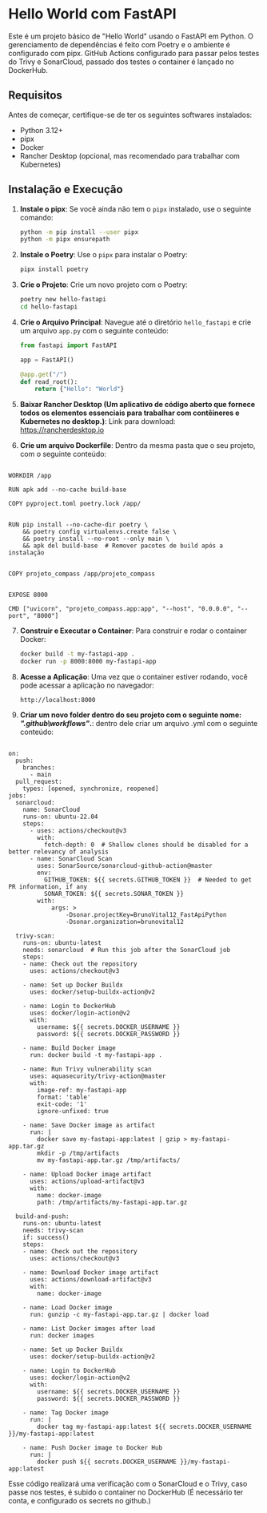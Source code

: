 # Hello World com FastAPI

Este é um projeto básico de "Hello World" usando o FastAPI em Python. O gerenciamento de dependências é feito com Poetry e o ambiente é configurado com pipx.
GitHub Actions configurado para passar pelos testes do Trivy e SonarCloud, passado dos testes o container é lançado no DockerHub. 

## Requisitos

Antes de começar, certifique-se de ter os seguintes softwares instalados:

- Python 3.12+
- pipx
- Docker
- Rancher Desktop (opcional, mas recomendado para trabalhar com Kubernetes)


## Instalação e Execução

1. **Instale o pipx**: Se você ainda não tem o `pipx` instalado, use o seguinte comando:
    ```bash
    python -m pip install --user pipx
    python -m pipx ensurepath
    ```

2. **Instale o Poetry**: Use o `pipx` para instalar o Poetry:
    ```bash
    pipx install poetry
    ```

3. **Crie o Projeto**: Crie um novo projeto com o Poetry:
    ```bash
    poetry new hello-fastapi
    cd hello-fastapi
    ```


4. **Crie o Arquivo Principal**: Navegue até o diretório `hello_fastapi` e crie um arquivo `app.py` com o seguinte conteúdo:
    ```python
    from fastapi import FastAPI

    app = FastAPI()

    @app.get("/")
    def read_root():
        return {"Hello": "World"}
    ```


5. **Baixar Rancher Desktop (Um aplicativo de código aberto que fornece todos os elementos essenciais para trabalhar com contêineres e Kubernetes no desktop.)**: Link para download: https://rancherdesktop.io

6. **Crie um arquivo Dockerfile**: Dentro da mesma pasta que o seu projeto, com o seguinte conteúdo:

```FROM python:3.12-alpine

WORKDIR /app

RUN apk add --no-cache build-base

COPY pyproject.toml poetry.lock /app/


RUN pip install --no-cache-dir poetry \
    && poetry config virtualenvs.create false \
    && poetry install --no-root --only main \
    && apk del build-base  # Remover pacotes de build após a instalação


COPY projeto_compass /app/projeto_compass


EXPOSE 8000

CMD ["uvicorn", "projeto_compass.app:app", "--host", "0.0.0.0", "--port", "8000"]
```


7. **Construir e Executar o Container**: Para construir e rodar o container Docker:

    ```bash
    docker build -t my-fastapi-app .
    docker run -p 8000:8000 my-fastapi-app
    ```


8. **Acesse a Aplicação**: Uma vez que o container estiver rodando, você pode acessar a aplicação no navegador:

    ```
    http://localhost:8000
    ```

9. **Criar um novo folder dentro do seu projeto com o seguinte nome: ***".github\workflows"***.**: dentro dele criar um arquivo .yml com o seguinte conteúdo: 
```name: SonarCloud, Trivy Scan, Docker Build and Push 

on:
  push:
    branches:
      - main
  pull_request:
    types: [opened, synchronize, reopened]
jobs:
  sonarcloud:
    name: SonarCloud
    runs-on: ubuntu-22.04
    steps:
      - uses: actions/checkout@v3
        with:
          fetch-depth: 0  # Shallow clones should be disabled for a better relevancy of analysis
      - name: SonarCloud Scan
        uses: SonarSource/sonarcloud-github-action@master
        env:
          GITHUB_TOKEN: ${{ secrets.GITHUB_TOKEN }}  # Needed to get PR information, if any
          SONAR_TOKEN: ${{ secrets.SONAR_TOKEN }}
        with:
            args: > 
                -Dsonar.projectKey=BrunoVital12_FastApiPython 
                -Dsonar.organization=brunovital12 

  trivy-scan:
    runs-on: ubuntu-latest
    needs: sonarcloud  # Run this job after the SonarCloud job
    steps:
    - name: Check out the repository
      uses: actions/checkout@v3

    - name: Set up Docker Buildx
      uses: docker/setup-buildx-action@v2

    - name: Login to DockerHub
      uses: docker/login-action@v2
      with:
        username: ${{ secrets.DOCKER_USERNAME }}
        password: ${{ secrets.DOCKER_PASSWORD }}

    - name: Build Docker image
      run: docker build -t my-fastapi-app .

    - name: Run Trivy vulnerability scan
      uses: aquasecurity/trivy-action@master
      with:
        image-ref: my-fastapi-app
        format: 'table'
        exit-code: '1'
        ignore-unfixed: true

    - name: Save Docker image as artifact
      run: |
        docker save my-fastapi-app:latest | gzip > my-fastapi-app.tar.gz
        mkdir -p /tmp/artifacts
        mv my-fastapi-app.tar.gz /tmp/artifacts/

    - name: Upload Docker image artifact
      uses: actions/upload-artifact@v3
      with:
        name: docker-image
        path: /tmp/artifacts/my-fastapi-app.tar.gz

  build-and-push:
    runs-on: ubuntu-latest
    needs: trivy-scan
    if: success()
    steps:
    - name: Check out the repository
      uses: actions/checkout@v3

    - name: Download Docker image artifact
      uses: actions/download-artifact@v3
      with:
        name: docker-image

    - name: Load Docker image
      run: gunzip -c my-fastapi-app.tar.gz | docker load

    - name: List Docker images after load
      run: docker images

    - name: Set up Docker Buildx
      uses: docker/setup-buildx-action@v2

    - name: Login to DockerHub
      uses: docker/login-action@v2
      with:
        username: ${{ secrets.DOCKER_USERNAME }}
        password: ${{ secrets.DOCKER_PASSWORD }}

    - name: Tag Docker image
      run: |
        docker tag my-fastapi-app:latest ${{ secrets.DOCKER_USERNAME }}/my-fastapi-app:latest

    - name: Push Docker image to Docker Hub
      run: |
        docker push ${{ secrets.DOCKER_USERNAME }}/my-fastapi-app:latest
```

Esse código realizará uma verificação com o SonarCloud e o Trivy, caso passe nos testes, é subido o container no DockerHub (É necessário ter conta, e configurado os secrets no github.)

